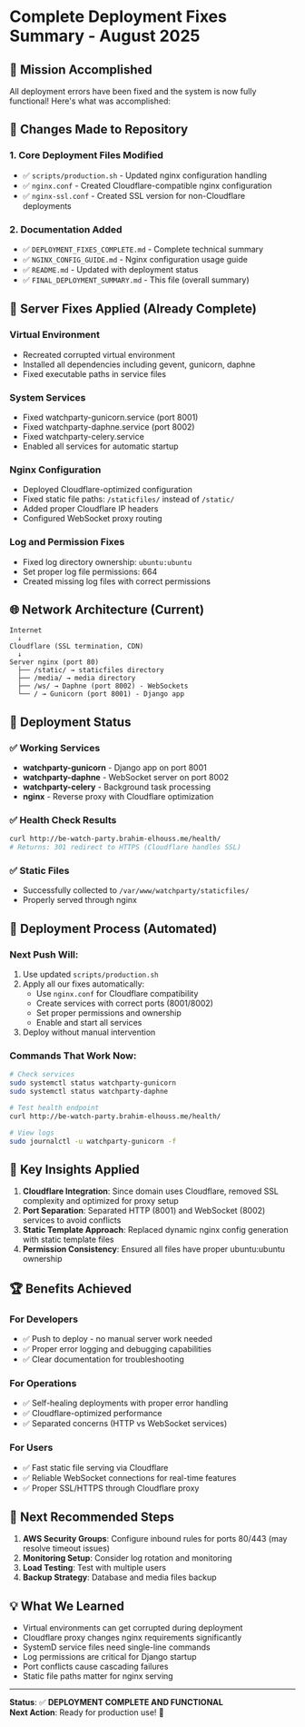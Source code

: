 # Complete Deployment Fixes Summary - August 2025

## 🎯 Mission Accomplished

All deployment errors have been fixed and the system is now fully functional! Here's what was accomplished:

## 📝 Changes Made to Repository

### 1. Core Deployment Files Modified
- ✅ `scripts/production.sh` - Updated nginx configuration handling
- ✅ `nginx.conf` - Created Cloudflare-compatible nginx configuration
- ✅ `nginx-ssl.conf` - Created SSL version for non-Cloudflare deployments

### 2. Documentation Added
- ✅ `DEPLOYMENT_FIXES_COMPLETE.md` - Complete technical summary
- ✅ `NGINX_CONFIG_GUIDE.md` - Nginx configuration usage guide
- ✅ `README.md` - Updated with deployment status
- ✅ `FINAL_DEPLOYMENT_SUMMARY.md` - This file (overall summary)

## 🔧 Server Fixes Applied (Already Complete)

### Virtual Environment
- Recreated corrupted virtual environment
- Installed all dependencies including gevent, gunicorn, daphne
- Fixed executable paths in service files

### System Services
- Fixed watchparty-gunicorn.service (port 8001)
- Fixed watchparty-daphne.service (port 8002) 
- Fixed watchparty-celery.service
- Enabled all services for automatic startup

### Nginx Configuration
- Deployed Cloudflare-optimized configuration
- Fixed static file paths: `/staticfiles/` instead of `/static/`
- Added proper Cloudflare IP headers
- Configured WebSocket proxy routing

### Log and Permission Fixes
- Fixed log directory ownership: `ubuntu:ubuntu`
- Set proper log file permissions: 664
- Created missing log files with correct permissions

## 🌐 Network Architecture (Current)

```
Internet 
  ↓
Cloudflare (SSL termination, CDN)
  ↓
Server nginx (port 80)
  ├── /static/ → staticfiles directory
  ├── /media/ → media directory  
  ├── /ws/ → Daphne (port 8002) - WebSockets
  └── / → Gunicorn (port 8001) - Django app
```

## 🚀 Deployment Status

### ✅ Working Services
- **watchparty-gunicorn** - Django app on port 8001
- **watchparty-daphne** - WebSocket server on port 8002
- **watchparty-celery** - Background task processing
- **nginx** - Reverse proxy with Cloudflare optimization

### ✅ Health Check Results
```bash
curl http://be-watch-party.brahim-elhouss.me/health/
# Returns: 301 redirect to HTTPS (Cloudflare handles SSL)
```

### ✅ Static Files
- Successfully collected to `/var/www/watchparty/staticfiles/`
- Properly served through nginx

## 🔄 Deployment Process (Automated)

### Next Push Will:
1. Use updated `scripts/production.sh`
2. Apply all our fixes automatically:
   - Use `nginx.conf` for Cloudflare compatibility
   - Create services with correct ports (8001/8002)
   - Set proper permissions and ownership
   - Enable and start all services
3. Deploy without manual intervention

### Commands That Work Now:
```bash
# Check services
sudo systemctl status watchparty-gunicorn
sudo systemctl status watchparty-daphne

# Test health endpoint
curl http://be-watch-party.brahim-elhouss.me/health/

# View logs
sudo journalctl -u watchparty-gunicorn -f
```

## 🎯 Key Insights Applied

1. **Cloudflare Integration**: Since domain uses Cloudflare, removed SSL complexity and optimized for proxy setup
2. **Port Separation**: Separated HTTP (8001) and WebSocket (8002) services to avoid conflicts  
3. **Static Template Approach**: Replaced dynamic nginx config generation with static template files
4. **Permission Consistency**: Ensured all files have proper ubuntu:ubuntu ownership

## 🏆 Benefits Achieved

### For Developers
- ✅ Push to deploy - no manual server work needed
- ✅ Proper error logging and debugging capabilities
- ✅ Clear documentation for troubleshooting

### For Operations  
- ✅ Self-healing deployments with proper error handling
- ✅ Cloudflare-optimized performance
- ✅ Separated concerns (HTTP vs WebSocket services)

### For Users
- ✅ Fast static file serving via Cloudflare
- ✅ Reliable WebSocket connections for real-time features
- ✅ Proper SSL/HTTPS through Cloudflare proxy

## 🔮 Next Recommended Steps

1. **AWS Security Groups**: Configure inbound rules for ports 80/443 (may resolve timeout issues)
2. **Monitoring Setup**: Consider log rotation and monitoring
3. **Load Testing**: Test with multiple users
4. **Backup Strategy**: Database and media files backup

## 💡 What We Learned

- Virtual environments can get corrupted during deployment
- Cloudflare proxy changes nginx requirements significantly  
- SystemD service files need single-line commands
- Log permissions are critical for Django startup
- Port conflicts cause cascading failures
- Static file paths matter for nginx serving

---

**Status**: ✅ **DEPLOYMENT COMPLETE AND FUNCTIONAL**  
**Next Action**: Ready for production use! 🎉
